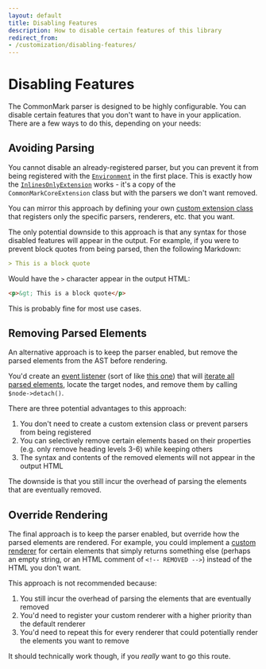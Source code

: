 ```yaml
---
layout: default
title: Disabling Features
description: How to disable certain features of this library
redirect_from:
- /customization/disabling-features/
---
```


# Disabling Features

The CommonMark parser is designed to be highly configurable.  You can disable certain features that you don't want to have in your application.  There are a few ways to do this, depending on your needs:

## Avoiding Parsing

You cannot disable an already-registered parser, but you can prevent it from being registered with
the [`Environment`](/2.6/customization/environment/) in the first place.  This is exactly how the
[`InlinesOnlyExtension`](/2.6/extensions/inlines-only/) works - it's a copy of the `CommonMarkCoreExtension` class but
with the parsers we don't want removed.

You can mirror this approach by defining your own [custom extension class](/2.6/customization/extensions/) that registers
only the specific parsers, renderers, etc. that you want.

The only potential downside to this approach is that any syntax for those disabled features will appear in the output.
For example, if you were to prevent block quotes from being parsed, then the following Markdown:

```markdown
> This is a block quote
```

Would have the `>` character appear in the output HTML:

```html
<p>&gt; This is a block quote</p>
```

This is probably fine for most use cases.

## Removing Parsed Elements

An alternative approach is to keep the parser enabled, but remove the parsed elements from the AST before rendering.

You'd create an [event listener](/2.6/customization/event-dispatcher/#registering-listeners)
(sort of like [this one](/2.6/customization/event-dispatcher/#example)) that will
[iterate all parsed elements](/2.6/customization/abstract-syntax-tree/), locate the target nodes, and remove them
by calling `$node->detach()`.

There are three potential advantages to this approach:

1. You don't need to create a custom extension class or prevent parsers from being registered
2. You can selectively remove certain elements based on their properties (e.g. only remove heading levels 3-6) while keeping others
3. The syntax and contents of the removed elements will not appear in the output HTML

The downside is that you still incur the overhead of parsing the elements that are eventually removed.

## Override Rendering

The final approach is to keep the parser enabled, but override how the parsed elements are rendered.  For example,
you could implement a [custom renderer](/2.6/customization/rendering/) for certain elements that simply returns
something else (perhaps an empty string, or an HTML comment of `<!-- REMOVED -->`) instead of the HTML you don't want.

This approach is not recommended because:

1. You still incur the overhead of parsing the elements that are eventually removed
2. You'd need to register your custom renderer with a higher priority than the default renderer
3. You'd need to repeat this for every renderer that could potentially render the elements you want to remove

It should technically work though, if you _really_ want to go this route.
